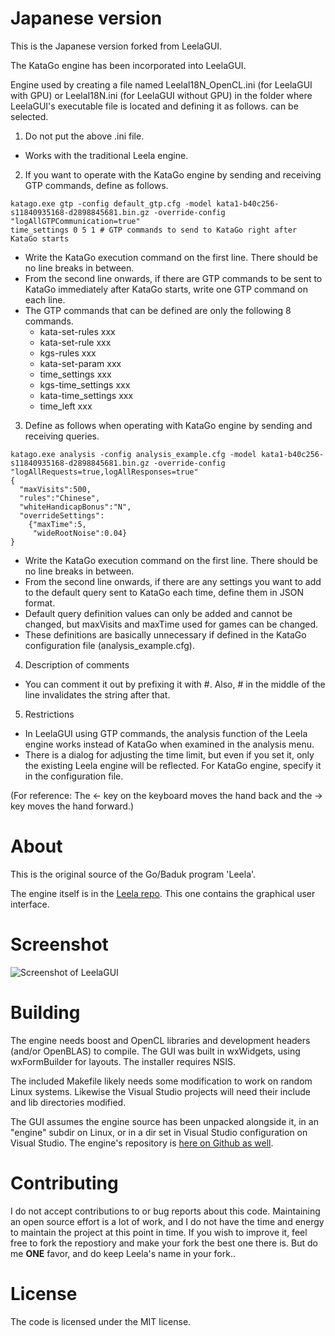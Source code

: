 Japanese version
=====

This is the Japanese version forked from LeelaGUI.

The KataGo engine has been incorporated into LeelaGUI.

Engine used by creating a file named LeelaI18N_OpenCL.ini (for LeelaGUI with GPU) or LeelaI18N.ini (for LeelaGUI without GPU) in the folder where LeelaGUI's executable file is located and defining it as follows. can be selected.

1. Do not put the above .ini file.
  - Works with the traditional Leela engine.

2. If you want to operate with the KataGo engine by sending and receiving GTP commands, define as follows.  
```
katago.exe gtp -config default_gtp.cfg -model kata1-b40c256-s11840935168-d2898845681.bin.gz -override-config "logAllGTPCommunication=true"
time_settings 0 5 1 # GTP commands to send to KataGo right after KataGo starts
```
  - Write the KataGo execution command on the first line. There should be no line breaks in between.  
  - From the second line onwards, if there are GTP commands to be sent to KataGo immediately after KataGo starts, write one GTP command on each line.  
  - The GTP commands that can be defined are only the following 8 commands.  
    - kata-set-rules xxx  
    - kata-set-rule xxx  
    - kgs-rules xxx  
    - kata-set-param xxx  
    - time_settings xxx  
    - kgs-time_settings xxx  
    - kata-time_settings xxx  
    - time_left xxx  

3. Define as follows when operating with KataGo engine by sending and receiving queries.  
```
katago.exe analysis -config analysis_example.cfg -model kata1-b40c256-s11840935168-d2898845681.bin.gz -override-config "logAllRequests=true,logAllResponses=true"  
{
  "maxVisits":500,
  "rules":"Chinese",
  "whiteHandicapBonus":"N",
  "overrideSettings":
    {"maxTime":5,
     "wideRootNoise":0.04}
}
```
 - Write the KataGo execution command on the first line. There should be no line breaks in between.
 - From the second line onwards, if there are any settings you want to add to the default query sent to KataGo each time, define them in JSON format.
 - Default query definition values can only be added and cannot be changed, but maxVisits and maxTime used for games can be changed.
 - These definitions are basically unnecessary if defined in the KataGo configuration file (analysis_example.cfg).

4. Description of comments  
 - You can comment it out by prefixing it with #. Also, # in the middle of the line invalidates the string after that.

5. Restrictions  
 - In LeelaGUI using GTP commands, the analysis function of the Leela engine works instead of KataGo when examined in the analysis menu.
 - There is a dialog for adjusting the time limit, but even if you set it, only the existing Leela engine will be reflected. For KataGo engine, specify it in the configuration file.

(For reference: The <- key on the keyboard moves the hand back and the -> key moves the hand forward.)

About
=====

This is the original source of the Go/Baduk program 'Leela'.

The engine itself is in the [Leela repo](https://github.com/gcp/Leela). This one contains the graphical user interface.

Screenshot
==========
![Screenshot of LeelaGUI](https://sjeng.org/leelaviz8.png "Leela")

Building
========

The engine needs boost and OpenCL libraries and development headers (and/or OpenBLAS) to compile. The GUI was built in wxWidgets, using wxFormBuilder for layouts. The installer
requires NSIS.

The included Makefile likely needs some modification to work on random Linux systems. Likewise the Visual Studio projects will need their include and lib directories modified.

The GUI assumes the engine source has been unpacked alongside it, in an "engine" subdir
on Linux, or in a dir set in Visual Studio configuration on Visual Studio. The engine's repository is [here on Github as well](https://github.com/gcp/Leela).

Contributing
============

I do not accept contributions to or bug reports about this code. Maintaining an open source effort is a lot of work, and I do not have the time and energy to maintain the project at this point in time. If you wish to improve it, feel free to fork the repostiory and make your fork the best one there is. But do me **ONE** favor, and do keep Leela's name in your fork..

License
=======

The code is licensed under the MIT license.
